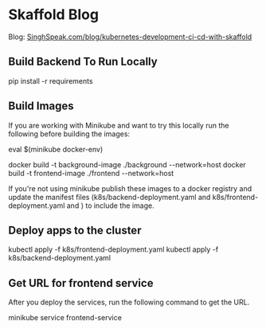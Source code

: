 # Skaffold Blog

Blog: [SinghSpeak.com/blog/kubernetes-development-ci-cd-with-skaffold](https://singhspeak.com/blog/kubernetes-development-ci-cd-with-skaffold)

## Build Backend To Run Locally

pip install -r requirements

## Build Images

If you are working with Minikube and want to try this locally run the following before building the images:

eval $(minikube docker-env)

docker build -t background-image ./background --network=host
docker build -t frontend-image ./frontend --network=host

If you're not using minikube publish these images to a docker registry and update the manifest files (k8s/backend-deployment.yaml and k8s/frontend-deployment.yaml and ) to include the image.

## Deploy apps to the cluster

kubectl apply -f k8s/frontend-deployment.yaml
kubectl apply -f k8s/backend-deployment.yaml

## Get URL for frontend service

After you deploy the services, run the following command to get the URL.

minikube service frontend-service
